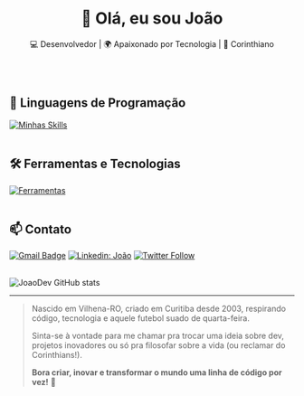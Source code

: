 <h1 align="center">👋 Olá, eu sou João</h1>

<p align="center">
  💻 Desenvolvedor | 🌍 Apaixonado por Tecnologia | 🖤 Corinthiano
</p><br><br>

## 🚀 Linguagens de Programação
[![Minhas Skills](https://skillicons.dev/icons?i=javascript,python,java,c,php)](https://skillicons.dev)<br><br>

## 🛠️ Ferramentas e Tecnologias
[![Ferramentas](https://skillicons.dev/icons?i=vscode,eclipse,mysql,bootstrap,git,github)](https://skillicons.dev)<br><br>

## 📫 Contato

[![Gmail Badge](https://img.shields.io/badge/-joao.seuemail@gmail.com-006bed?style=flat-square&logo=Gmail&logoColor=white&link=mailto:joao.seuemail@gmail.com)](mailto:joao.seuemail@gmail.com)
[![Linkedin: João](https://img.shields.io/badge/-joaodev-blue?style=flat-square&logo=Linkedin&logoColor=white&link=https://www.linkedin.com/in/joaodev/)](https://www.linkedin.com/in/joaodev/)
[![Twitter Follow](https://img.shields.io/twitter/follow/seutwitter?style=social)](https://twitter.com/seutwitter) <br><br>

![JoaoDev GitHub stats](https://github-readme-stats.vercel.app/api?username=JoaoDev&show_icons=true&theme=radical)

---
> Nascido em Vilhena-RO, criado em Curitiba desde 2003, respirando código, tecnologia e aquele futebol suado de quarta-feira.  
>  
> Sinta-se à vontade para me chamar pra trocar uma ideia sobre dev, projetos inovadores ou só pra filosofar sobre a vida (ou reclamar do Corinthians!).  
>  
> **Bora criar, inovar e transformar o mundo uma linha de código por vez!** 🚀
